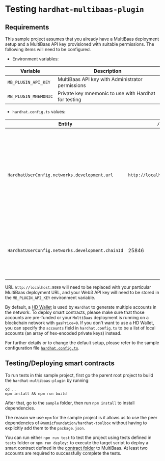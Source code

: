 # Testing `hardhat-multibaas-plugin`

## Requirements

This sample project assumes that you already have a MultiBaas deployment setup and a MultiBaas API key provisioned with suitable permissions. The following items will need to be configured.

- Environment variables:

| Variable             | Description                                          |
| -------------------- | ---------------------------------------------------- |
| `MB_PLUGIN_API_KEY`  | MultiBaas API key with Administrator permissions     |
| `MB_PLUGIN_MNEMONIC` | Private key mnemonic to use with Hardhat for testing |

- `hardhat.config.ts` values:

| Entity                                           | `/sample` Value                        | Description                                                                                                                                                            |
| ------------------------------------------------ | -------------------------------------- | ---------------------------------------------------------------------------------------------------------------------------------------------------------------------- |
| `HardhatUserConfig.networks.development.url`     | `http://localhost:8080/web3/${apiKey}` | If using the Curvegrid Test Network, the host part of the URL should match your deployment. If using a 3rd party web3 provider (Infura, etc.), replace the entire URL. |
| `HardhatUserConfig.networks.development.chainId` | 25846                                  | 2017072401 for Curvegrid Test Network, otherwise the appropriate Chain ID for your blockchain                                                                          |

URL `http://localhost:8080` will need to be replaced with your particular MultiBaas deployment URL, and your Web3 API key will need to be stored in the `MB_PLUGIN_API_KEY` environment variable.

By default, a [HD Wallet](https://hardhat.org/config/#hd-wallet-config) is used by `Hardhat` to generate multiple accounts in the network. To deploy smart contracts, please make sure that those accounts are pre-funded or your `MultiBaas` deployment is running on a blockchain network with `gasPrice=0`. If you don't want to use a HD Wallet, you can specify the `accounts` field in `hardhat.config.ts` to be a list of local accounts (an array of hex-encoded private keys) instead.

For further details or to change the default setup, please refer to the sample configuration file [`hardhat.config.ts`](./hardhat.config.ts).

## Testing/Deploying smart contracts

To run tests in this sample project, first go the parent root project to build the `hardhat-multibaas-plugin` by running

```shell
cd ..
npm install && npm run build
```

After that, go to the `sample` folder, then run `npm install` to install dependencies.

The reason we use `npm` for the sample project is it allows us to use the peer dependencies of `@nomicfoundation/hardhat-toolbox` without having to explicitly add them to the `package.json`.

You can run either `npm run test` to test the project using tests defined in `tests` folder or `npm run deploy:` to execute the target script to deploy a smart contract defined in the [contract folder](./contracts) to MultiBaas. At least two accounts are required to successfully complete the tests.
